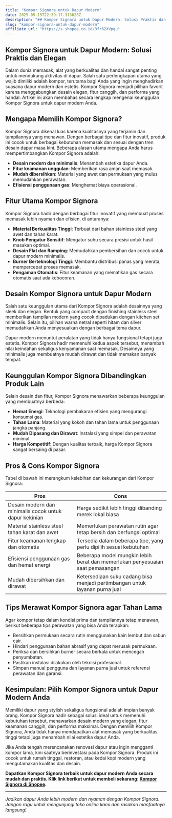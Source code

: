 ```yaml
---
title: "Kompor Signora untuk Dapur Modern"
date: 2025-05-15T22:39:17.313628Z
description: "## Kompor Signora untuk Dapur Modern: Solusi Praktis dan Elegan..."
slug: "kompor-signora-untuk-dapur-modern"
affiliate_url: "https://s.shopee.co.id/3fr62XVpgu"
---
```

## Kompor Signora untuk Dapur Modern: Solusi Praktis dan Elegan

Dalam dunia memasak, alat yang berkualitas dan handal sangat penting untuk mendukung aktivitas di dapur. Salah satu perlengkapan utama yang wajib dimiliki adalah kompor, terutama bagi Anda yang ingin menghadirkan suasana dapur modern dan estetis. Kompor Signora menjadi pilihan favorit karena menggabungkan desain elegan, fitur canggih, dan performa yang handal. Artikel ini akan membahas secara lengkap mengenai keunggulan Kompor Signora untuk dapur modern Anda.

## Mengapa Memilih Kompor Signora?

Kompor Signora dikenal luas karena kualitasnya yang terjamin dan tampilannya yang menawan. Dengan berbagai tipe dan fitur inovatif, produk ini cocok untuk berbagai kebutuhan memasak dan sesuai dengan tren desain dapur masa kini. Beberapa alasan utama mengapa Anda harus mempertimbangkan Kompor Signora adalah:

- **Desain modern dan minimalis**: Menambah estetika dapur Anda.
- **Fitur keamanan unggulan**: Memberikan rasa aman saat memasak.
- **Mudah dibersihkan**: Material yang awet dan permukaan yang mulus memudahkan perawatan.
- **Efisiensi penggunaan gas**: Menghemat biaya operasional.

## Fitur Utama Kompor Signora

Kompor Signora hadir dengan berbagai fitur inovatif yang membuat proses memasak lebih nyaman dan efisien, di antaranya:

- **Material Berkualitas Tinggi**: Terbuat dari bahan stainless steel yang awet dan tahan karat.
- **Knob Pengatur Sensitif**: Mengatur suhu secara presisi untuk hasil masakan optimal.
- **Desain Flat dan Ramping**: Memudahkan pembersihan dan cocok untuk dapur modern minimalis.
- **Burner Berteknologi Tinggi**: Membantu distribusi panas yang merata, mempercepat proses memasak.
- **Pengaman Otomatis**: Fitur keamanan yang mematikan gas secara otomatis saat ada kebocoran.

## Desain Kompor Signora untuk Dapur Modern

Salah satu keunggulan utama dari Kompor Signora adalah desainnya yang sleek dan elegan. Bentuk yang compact dengan finishing stainless steel memberikan tampilan modern yang cocok dipadukan dengan kitchen set minimalis. Selain itu, pilihan warna netral seperti hitam dan silver memudahkan Anda menyesuaikan dengan berbagai tema dapur.

Dapur modern menuntut peralatan yang tidak hanya fungsional tetapi juga estetis. Kompor Signora hadir memenuhi kedua aspek tersebut, menambah nilai keindahan sekaligus kenyamanan saat memasak. Desainnya yang minimalis juga membuatnya mudah dirawat dan tidak memakan banyak tempat.

## Keunggulan Kompor Signora Dibandingkan Produk Lain

Selain desain dan fitur, Kompor Signora menawarkan beberapa keunggulan yang membuatnya berbeda:

- **Hemat Energi**: Teknologi pembakaran efisien yang mengurangi konsumsi gas.
- **Tahan Lama**: Material yang kokoh dan tahan lama untuk penggunaan jangka panjang.
- **Mudah Dipasang dan Dirawat**: Instalasi yang simpel dan perawatan minimal.
- **Harga Kompetitif**: Dengan kualitas terbaik, harga Kompor Signora sangat bersaing di pasar.

## Pros & Cons Kompor Signora

Tabel di bawah ini merangkum kelebihan dan kekurangan dari Kompor Signora:

| Pros | Cons |
| --- | --- |
| Desain modern dan minimalis cocok untuk dapur kekinian | Harga sedikit lebih tinggi dibanding merek lokal biasa |
| Material stainless steel tahan karat dan awet | Memerlukan perawatan rutin agar tetap bersih dan berfungsi optimal |
| Fitur keamanan lengkap dan otomatis | Tersedia dalam beberapa tipe, yang perlu dipilih sesuai kebutuhan |
| Efisiensi penggunaan gas dan hemat energi | Beberapa model mungkin lebih berat dan memerlukan penyesuaian saat pemasangan |
| Mudah dibersihkan dan dirawat | Ketersediaan suku cadang bisa menjadi pertimbangan untuk layanan purna jual |

## Tips Merawat Kompor Signora agar Tahan Lama

Agar kompor tetap dalam kondisi prima dan tampilannya tetap menawan, berikut beberapa tips perawatan yang bisa Anda terapkan:

- Bersihkan permukaan secara rutin menggunakan kain lembut dan sabun cair.
- Hindari penggunaan bahan abrasif yang dapat merusak permukaan.
- Periksa dan bersihkan burner secara berkala untuk mencegah penyumbatan.
- Pastikan instalasi dilakukan oleh teknisi profesional.
- Simpan manual pengguna dan layanan purna jual untuk referensi perawatan dan garansi.

## Kesimpulan: Pilih Kompor Signora untuk Dapur Modern Anda

Memiliki dapur yang stylish sekaligus fungsional adalah impian banyak orang. Kompor Signora hadir sebagai solusi ideal untuk memenuhi kebutuhan tersebut, menawarkan desain modern yang elegan, fitur keamanan canggih, dan performa maksimal. Dengan memilih Kompor Signora, Anda tidak hanya mendapatkan alat memasak yang berkualitas tinggi tetapi juga menambah nilai estetika dapur Anda.

Jika Anda tengah merencanakan renovasi dapur atau ingin mengganti kompor lama, kini saatnya berinvestasi pada Kompor Signora. Produk ini cocok untuk rumah tinggal, restoran, atau kedai kopi modern yang mengutamakan kualitas dan desain.

**Dapatkan Kompor Signora terbaik untuk dapur modern Anda secara mudah dan praktis. Klik link berikut untuk membeli sekarang: [Kompor Signora di Shopee](https://s.shopee.co.id/3fr62XVpgu).**

---

*Jadikan dapur Anda lebih modern dan nyaman dengan Kompor Signora. Jangan ragu untuk mengunjungi toko online kami dan rasakan manfaatnya langsung!*
